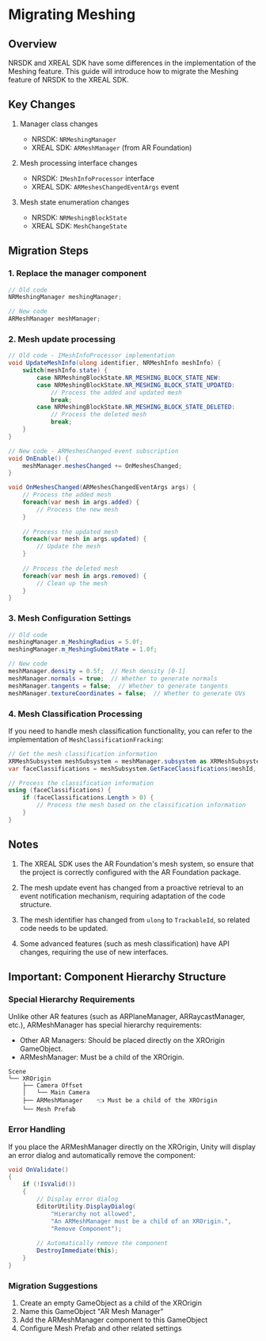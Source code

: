 # Migrating Meshing

## Overview

NRSDK and XREAL SDK have some differences in the implementation of the Meshing feature. This guide will introduce how to migrate the Meshing feature of NRSDK to the XREAL SDK.

## Key Changes

1. Manager class changes
   - NRSDK: `NRMeshingManager` 
   - XREAL SDK: `ARMeshManager` (from AR Foundation)

2. Mesh processing interface changes
   - NRSDK: `IMeshInfoProcessor` interface
   - XREAL SDK: `ARMeshesChangedEventArgs` event

3. Mesh state enumeration changes
   - NRSDK: `NRMeshingBlockState`
   - XREAL SDK: `MeshChangeState`

## Migration Steps

### 1. Replace the manager component

```csharp
// Old code
NRMeshingManager meshingManager;

// New code
ARMeshManager meshManager;
```

### 2. Mesh update processing

```csharp
// Old code - IMeshInfoProcessor implementation
void UpdateMeshInfo(ulong identifier, NRMeshInfo meshInfo) {
    switch(meshInfo.state) {
        case NRMeshingBlockState.NR_MESHING_BLOCK_STATE_NEW:
        case NRMeshingBlockState.NR_MESHING_BLOCK_STATE_UPDATED:
            // Process the added and updated mesh
            break;
        case NRMeshingBlockState.NR_MESHING_BLOCK_STATE_DELETED:
            // Process the deleted mesh
            break;
    }
}

// New code - ARMeshesChanged event subscription
void OnEnable() {
    meshManager.meshesChanged += OnMeshesChanged;
}

void OnMeshesChanged(ARMeshesChangedEventArgs args) {
    // Process the added mesh
    foreach(var mesh in args.added) {
        // Process the new mesh
    }
    
    // Process the updated mesh
    foreach(var mesh in args.updated) {
        // Update the mesh
    }
    
    // Process the deleted mesh
    foreach(var mesh in args.removed) {
        // Clean up the mesh
    }
}
```

### 3. Mesh Configuration Settings

```csharp
// Old code
meshingManager.m_MeshingRadius = 5.0f;
meshingManager.m_MeshingSubmitRate = 1.0f;

// New code
meshManager.density = 0.5f;  // Mesh density [0-1]
meshManager.normals = true;  // Whether to generate normals
meshManager.tangents = false;  // Whether to generate tangents
meshManager.textureCoordinates = false;  // Whether to generate UVs
```

### 4. Mesh Classification Processing

If you need to handle mesh classification functionality, you can refer to the implementation of `MeshClassificationFracking`:

```csharp
// Get the mesh classification information
XRMeshSubsystem meshSubsystem = meshManager.subsystem as XRMeshSubsystem;
var faceClassifications = meshSubsystem.GetFaceClassifications(meshId, Allocator.Persistent);

// Process the classification information
using (faceClassifications) {
    if (faceClassifications.Length > 0) {
        // Process the mesh based on the classification information
    }
}
```

## Notes

1. The XREAL SDK uses the AR Foundation's mesh system, so ensure that the project is correctly configured with the AR Foundation package.

2. The mesh update event has changed from a proactive retrieval to an event notification mechanism, requiring adaptation of the code structure.

3. The mesh identifier has changed from `ulong` to `TrackableId`, so related code needs to be updated.

4. Some advanced features (such as mesh classification) have API changes, requiring the use of new interfaces.

## Important: Component Hierarchy Structure

### Special Hierarchy Requirements
Unlike other AR features (such as ARPlaneManager, ARRaycastManager, etc.), ARMeshManager has special hierarchy requirements:

- Other AR Managers: Should be placed directly on the XROrigin GameObject.
- ARMeshManager: Must be a child of the XROrigin.

```
Scene
└── XROrigin
    ├── Camera Offset
    │   └── Main Camera
    ├── ARMeshManager    👈 Must be a child of the XROrigin
    └── Mesh Prefab
```

### Error Handling
If you place the ARMeshManager directly on the XROrigin, Unity will display an error dialog and automatically remove the component:
```csharp
void OnValidate()
{
    if (!IsValid())
    {
        // Display error dialog
        EditorUtility.DisplayDialog(
            "Hierarchy not allowed",
            "An ARMeshManager must be a child of an XROrigin.",
            "Remove Component");
        
        // Automatically remove the component
        DestroyImmediate(this);
    }
}
```

### Migration Suggestions
1. Create an empty GameObject as a child of the XROrigin
2. Name this GameObject "AR Mesh Manager"
3. Add the ARMeshManager component to this GameObject
4. Configure Mesh Prefab and other related settings
